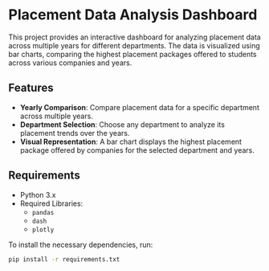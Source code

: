 # Placement Data Analysis Dashboard

This project provides an interactive dashboard for analyzing placement data across multiple years for different departments. The data is visualized using bar charts, comparing the highest placement packages offered to students across various companies and years.

## Features
- **Yearly Comparison**: Compare placement data for a specific department across multiple years.
- **Department Selection**: Choose any department to analyze its placement trends over the years.
- **Visual Representation**: A bar chart displays the highest placement package offered by companies for the selected department and years.

## Requirements
- Python 3.x
- Required Libraries:
  - `pandas`
  - `dash`
  - `plotly`

To install the necessary dependencies, run:
```bash
pip install -r requirements.txt
